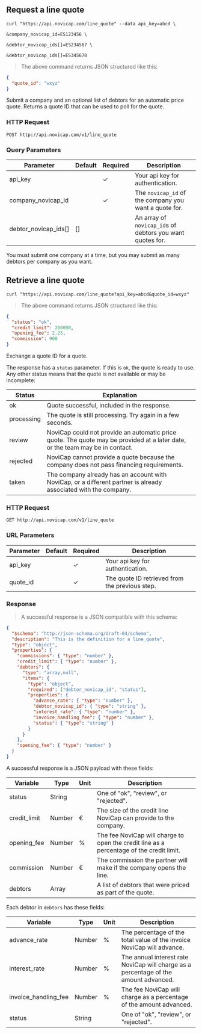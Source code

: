 ## Request a line quote

```shell
curl "https://api.novicap.com/line_quote" --data api_key=abcd \
                                                 &company_novicap_id=ES123456 \
                                                 &debtor_novicap_ids[]=ES234567 \
                                                 &debtor_novicap_ids[]=ES345678
```

> The above command returns JSON structured like this:

```json
{
  "quote_id": "wxyz"
}
```

Submit a company and an optional list of debtors for an automatic price quote.
Returns a quote ID that can be used to poll for the quote.

### HTTP Request

`POST http://api.novicap.com/v1/line_quote`

### Query Parameters

Parameter            | Default | Required | Description
---------------------|---------|----------|--------------------------------------------------------
api_key              |         | ✓        | Your api key for authentication.
company_novicap_id   |         | ✓        | The `novicap_id` of the company you want a quote for.
debtor_novicap_ids[] | []      |          | An array of `novicap_id`s of debtors you want quotes for.

<aside class="notice">
You must submit one company at a time, but you may submit as many debtors per company as you want.
</aside>

## Retrieve a line quote

```shell
curl "https://api.novicap.com/line_quote?api_key=abcd&quote_id=wxyz"
```

> The above command returns JSON structured like this:

```json
{
  "status": "ok",
  "credit_limit": 200000,
  "opening_fee": 2.25,
  "commission": 900
}
```

Exchange a quote ID for a quote.

The response has a `status` parameter. If this is `ok`, the quote is ready to use. Any other status means that the quote is not available or may be incomplete:

Status     | Explanation
-----------|------------------------------------------------------------------------------------------------------------------------------
ok         | Quote successful, included in the response.
processing | The quote is still processing. Try again in a few seconds.
review     | NoviCap could not provide an automatic price quote. The quote may be provided at a later date, or the team may be in contact.
rejected   | NoviCap cannot provide a quote because the company does not pass financing requirements.
taken      | The company already has an account with NoviCap, or a different partner is already associated with the company.

### HTTP Request

`GET http://api.novicap.com/v1/line_quote`

### URL Parameters

Parameter  | Default | Required | Description
---------  | ------- | -------- | -----------
api_key    |         | ✓        | Your api key for authentication.
quote_id   |         | ✓        | The quote ID retrieved from the previous step.

### Response

> A successful response is a JSON compatible with this schema:

```json
{
  "$schema": "http://json-schema.org/draft-04/schema",
  "description": "This is the definition for a line_quote",
  "type": "object",
  "properties": {
    "commissions": { "type": "number" },
    "credit_limit": { "type": "number" },
    "debtors": {
      "type": "array,null",
      "items": {
        "type": "object",
        "required": ["debtor_novicap_id", "status"],
        "properties": {
          "advance_rate": { "type": "number" },
          "debtor_novicap_id": { "type": "string" },
          "interest_rate": { "type": "number" },
          "invoice_handling_fee": { "type": "number" },
          "status": { "type": "string" }
        }
      }
    },
    "opening_fee": { "type": "number" }
  }
}
```


A successful response is a JSON payload with these fields:

Variable     | Type   | Unit | Description
-------------|--------|------|-----------------------------------------------------------------------------------------
status       | String |      | One of "ok", "review", or "rejected".
credit_limit | Number | €    | The size of the credit line NoviCap can provide to the company.
opening_fee  | Number | %    | The fee NoviCap will charge to open the credit line as a percentage of the credit limit.
commission   | Number | €    | The commission the partner will make if the company opens the line.
debtors      | Array  |      | A list of debtors that were priced as part of the quote.

Each debtor in `debtors` has these fields:

Variable             | Type   | Unit | Description
---------------------|--------|------|-------------------------------------------------------------------------------------
advance_rate         | Number | %    | The percentage of the total value of the invoice NoviCap will advance.
interest_rate        | Number | %    | The annual interest rate NoviCap will charge as a percentage of the amount advanced.
invoice_handling_fee | Number | %    | The fee NoviCap will charge as a percentage of the amount advanced.
status               | String |      | One of "ok", "review", or "rejected".
